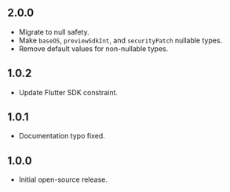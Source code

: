 ## 2.0.0

* Migrate to null safety.
* Make `baseOS`, `previewSdkInt`, and `securityPatch` nullable types.
* Remove default values for non-nullable types.

## 1.0.2

- Update Flutter SDK constraint.

## 1.0.1

- Documentation typo fixed.

## 1.0.0

- Initial open-source release.
